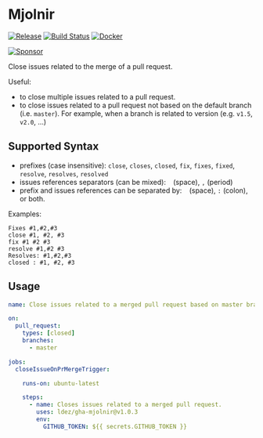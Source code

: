 # Mjolnir

[![Release](https://img.shields.io/github/release/ldez/gha-mjolnir.svg?style=flat)](https://github.com/ldez/gha-mjolnir/releases)
[![Build Status](https://github.com/ldez/gha-mjolnir/workflows/Main/badge.svg?branch=master)](https://github.com/ldez/gha-mjolnir/actions)
[![Docker](https://img.shields.io/badge/Docker-available-blue.svg)](https://hub.docker.com/r/ldez/gha-mjolnir/)

[![Sponsor](https://img.shields.io/badge/Sponsor%20me-%E2%9D%A4%EF%B8%8F-pink)](https://github.com/sponsors/ldez)

Close issues related to the merge of a pull request.

Useful:

- to close multiple issues related to a pull request.
- to close issues related to a pull request not based on the default branch (i.e. `master`).
For example, when a branch is related to version (e.g. `v1.5`, `v2.0`, ...)

## Supported Syntax

- prefixes (case insensitive): `close`, `closes`, `closed`, `fix`, `fixes`, `fixed`, `resolve`, `resolves`, `resolved`
- issues references separators (can be mixed): ` ` (space), `,` (period)
- prefix and issues references can be separated by: ` ` (space), `:` (colon), or both.

Examples:

```
Fixes #1,#2,#3
close #1, #2, #3
fix #1 #2 #3
resolve #1,#2 #3
Resolves: #1,#2,#3
closed : #1, #2, #3
```

## Usage

```yaml
name: Close issues related to a merged pull request based on master branch.

on:
  pull_request:
    types: [closed]
    branches:
      - master

jobs:
  closeIssueOnPrMergeTrigger:

    runs-on: ubuntu-latest

    steps:
      - name: Closes issues related to a merged pull request.
        uses: ldez/gha-mjolnir@v1.0.3
        env:
          GITHUB_TOKEN: ${{ secrets.GITHUB_TOKEN }}
```
